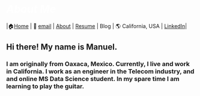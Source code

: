 #  *<span style="color:white"> About Me </span>*




|🏠[Home](https://manuelsr26.github.io/) | 📧 [email](mailto:manuel.isr@outlook.com) | [About](https://manuelsr26.github.io/about) | [Resume](https://manuelsr26.github.io/cv) | Blog | 🌎 California, USA | [LinkedIn](https://www.linkedin.com/in/manuel-silva-ramirez/)|


  
## Hi there! My name is Manuel. 
### I am originally from Oaxaca, Mexico. Currently, I live and work in California. I work as an engineer in the Telecom industry, and and online MS Data Science student. In my spare time I am learning to play the guitar.

